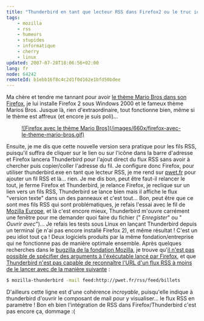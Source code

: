 ```yaml
---
title: "Thunderbird en tant que lecteur RSS dans Firefox2 ou le truc idiot de la journée"
tags:
    - mozilla
    - rss
    - humeurs
    - stupides
    - informatique
    - cherry
    - linux
updated: 2007-07-28T18:06:56+02:00
lang: fr
node: 64242
remoteId: b1ebb16f8c4c2d1f0d162e1bfd50bdee
---
```

 
Ma chère et tendre me tannant pour avoir [le thème Mario Bros dans son Firefox](https://addons.mozilla.org/firefox/4345/), je lui installe Firefox 2 sous Windows 2000 et le fameux thème Marios Bros. Jusque là, rien d'extraordinaire, tout fonctionne bien, même si le thème est affreux (et encore je suis poli)...

 


<figure class="object-center"><a href="/images/firefox-avec-le-theme-mario-bros.gif">![Firefox avec le thème Mario Bros](/images/660x/firefox-avec-le-theme-mario-bros.gif)
</a></figure>




 
Ensuite, je me dis que cette nouvelle version sera pratique pour les fils RSS, puisqu'il suffira de cliquer sur le lien ou sur l'icône dans la barre d'adresse et Firefox lancera Thunderbird pour l'ajout direct du flux RSS sans avoir à chercher puis copier/coller l'adresse du fil. Je configure donc Firefox, pour utiliser thunderbird.exe en tant que lecteur RSS, je me rend sur [pwet.fr](http://pwet.fr/) pour ajouter un fil RSS et là... rien. Je me dis bon, peut être faut-il relancer le tout, je ferme Firefox et Thunderbird, je relance Firefox, je reclique sur un lien vers un fils RSS, Thunderbird se lance bien mais il affiche le flux &quot;version texte&quot; dans un des panneaux et c'est tout... Bon, peut être que ce sont mes fils RSS qui sont problématiques, je refais l'essai avec le fil de [Mozilla Europe](http://www.mozilla-europe.org), et là c'est encore mieux, Thunderbird m'ouvre carrément une fenêtre pour me demander quoi faire du fichier (&quot; *Enregister*&quot; ou &quot; *Ouvrir avec*&quot;)... Je refais les tests sous Linux en lançant Thunderbird depuis un terminal (je n'ai pas encore installé Firefox 2), et même résultat ! C'est un peu idiot tout ça ! Deux logiciels produits par la même fondation/entreprise qui ne fonctionne pas de manière optimale ensemble. Après quelques recherches dans le [bugzilla de la fondation Mozilla](https://bugzilla.mozilla.org/), je trouve qu'[il n'est pas possible de spécifier des arguments à l'éxécutable lancé par Firefox](https://bugzilla.mozilla.org/show_bug.cgi?id=339514), et que [Thunderbird n'est pas capable de reconnaître l'URL d'un flux RSS à moins de le lancer avec de la manière suivante](https://bugzilla.mozilla.org/show_bug.cgi?id=348450) :

 ``` bash
$ mozilla-thunderbird -mail feed:http://pwet.fr/rss/feed/billets
```

 
D'ailleurs cette ligne est d'une cohérence *incroyable*, puisqu'elle indique à thunderbird d'ouvrir le composant de mail pour y visualiser... le flux RSS en paramètre ! Bon eh bien l'intégration de RSS dans Firefox/Thunderbird c'est pas encore ça, dommage :(


